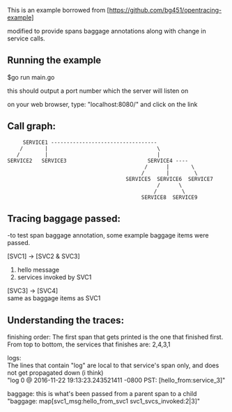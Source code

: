 This is an example borrowed from [https://github.com/bg451/opentracing-example]    

modified to provide spans baggage annotations along with change in service calls.  

Running the example  
-------------------
$go run main.go  

this should output a port number which the server will listen on  

on your web browser, type: "localhost:8080/" and click on the link   


Call graph:  
-----------    
         SERVICE1 ----------------------------------  
		/       |                                   \  
	   /        |       							|  
    SERVICE2   SERVICE3  					     SERVICE4 ----  
	                                            /      |       \      
									           /       |        \  
					                      SERVICE5  SERVICE6  SERVICE7  
										  			/      \  
												   /        \  
										  	   SERVICE8  SERVICE9  
					
					
					
Tracing baggage passed:   
-----------------------  
-to test span baggage annotation, some example baggage items were passed.  

[SVC1] ->  [SVC2 & SVC3]   
   1) hello message    
   2) services invoked by SVC1  

[SVC3] ->  [SVC4]  
   same as baggage items as SVC1   
   
   
Understanding the traces:   
-------------------------  

finishing order:
The first span that gets printed is the one that finished first.  
From top to bottom, the services that finishes are: 2,4,3,1  


logs:  
The lines that contain "log" are local to that service's span only, and does not get propagated down (i think)  
"log 0 @ 2016-11-22 19:13:23.243521411 -0800 PST: [hello_from:service_3]"  

baggage: this is what's been passed from a parent span to a child  
"baggage: map[svc1_msg:hello_from_svc1 svc1_svcs_invoked:2|3]"  



